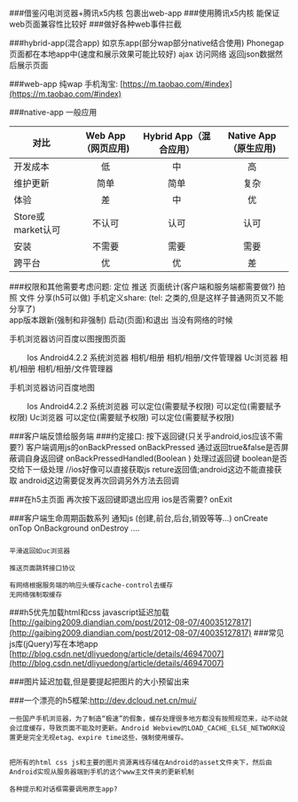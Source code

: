 ###借鉴闪电浏览器+腾讯x5内核 包裹出web-app
###使用腾讯x5内核 能保证web页面兼容性比较好
###做好各种web事件拦截

###hybrid-app(混合app)
    如京东app(部分wap部分native结合使用)
    Phonegap
    页面都在本地app中(速度和展示效果可能比较好)
    ajax  访问网络  返回json数据然后展示页面

###web-app
    纯wap
    手机淘宝: [https://m.taobao.com/#index](https://m.taobao.com/#index)

###native-app
    一般应用



| 对比       |  Web App（网页应用)          |Hybrid App（混合应用）|Native App（原生应用)|
| ------------- |:-------------:|:-------------:|:-------------:|
|开发成本 |低  |中  |高  |
|维护更新 |简单|简单|复杂|
|体验     |差  |中  |优  |
|Store或market认可|不认可|认可|认可|
|安装         |不需要    |需要|需要|
|跨平台       |优         |优 |差  |





###权限和其他需要考虑问题:
      定位
      推送
      页面统计(客户端和服务端都需要做?)
      拍照
      文件
      分享(h5可以做)   手机定义share:  (tel: 之类的,但是这样子普通网页又不能分享了)   
      app版本跟新(强制和非强制)
      启动(页面)和退出
      当没有网络的时候


手机浏览器访问百度以图搜图页面

　　
Ios
Android4.2.2
系统浏览器
相机/相册
相机/相册/文件管理器
Uc浏览器
相机/相册
相机/相册/文件管理器

手机浏览器访问百度地图

　　
Ios
Android4.2.2
系统浏览器
可以定位(需要赋予权限)
可以定位(需要赋予权限)
Uc浏览器
可以定位(需要赋予权限)
可以定位(需要赋予权限)








###客户端反馈给服务端
###约定接口:
    按下返回键(只关乎android,ios应该不需要?) 客户端调用js的onBackPressed
    onBackPressed  通过返回true&false是否屏蔽调自身返回键
    onBackPressedHandled(Boolean ) 处理过返回键 boolean是否交给下一级处理
    //ios好像可以直接获取js reture返回值;android这边不能直接获取  android这边需要促发再次回调另外方法去回调

###在h5主页面 再次按下返回键即退出应用 ios是否需要?
    onExit

###客户端生命周期函数系列  通知js (创建,前台,后台,销毁等等...)
    onCreate
    onTop
    OnBackground
    onDestroy
    ....

###
    平滑返回如uc浏览器 
    
    推送页面跳转接口协议 
    
    有网络根据服务端的响应头缓存cache-control去缓存
    无网络强制取缓存


###h5优先加载html和css   javascript延迟加载
[http://gaibing2009.diandian.com/post/2012-08-07/40035127817](http://gaibing2009.diandian.com/post/2012-08-07/40035127817)
###常见js库(jQuery)写在本地app
[http://blog.csdn.net/dliyuedong/article/details/46947007](http://blog.csdn.net/dliyuedong/article/details/46947007)

###图片延迟加载,但是要提起把图片的大小预留出来

###一个漂亮的h5框架:http://dev.dcloud.net.cn/mui/

    一些国产手机浏览器，为了制造“极速”的假象，缓存处理很多地方都没有按照规范来，动不动就会过度缓存，导致页面不能及时更新。Android Webview的LOAD_CACHE_ELSE_NETWORK设置更是完全无视etag、expire time这些，强制使用缓存。


    把所有的html css js和主要的图片资源离线存储在Android的asset文件夹下，然后由Android实现从服务器端到手机的这个www主文件夹的更新机制
 
    各种提示和对话框需要调用原生app?

